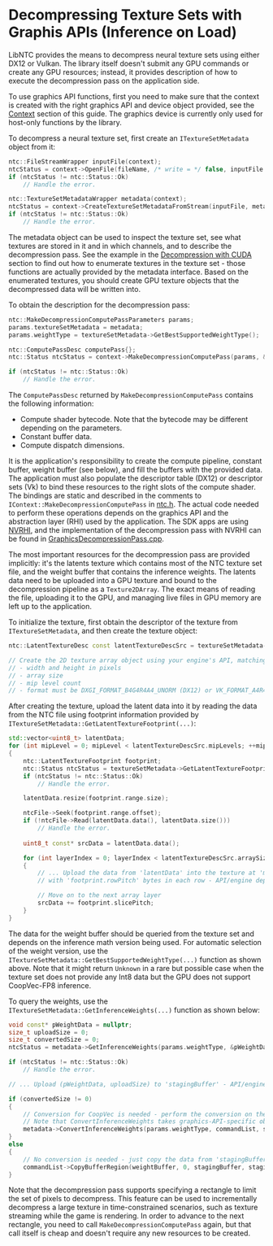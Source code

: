 # Decompressing Texture Sets with Graphis APIs (Inference on Load)

LibNTC provides the means to decompress neural texture sets using either DX12 or Vulkan. The library itself doesn't submit any GPU commands or create any GPU resources; instead, it provides description of how to execute the decompression pass on the application side.

To use graphics API functions, first you need to make sure that the context is created with the right graphics API and device object provided, see the [Context](Context.md) section of this guide. The graphics device is currently only used for host-only functions by the library.

To decompress a neural texture set, first create an `ITextureSetMetadata` object from it:

```c++
ntc::FileStreamWrapper inputFile(context);
ntcStatus = context->OpenFile(fileName, /* write = */ false, inputFile.ptr());
if (ntcStatus != ntc::Status::Ok)
    // Handle the error.

ntc::TextureSetMetadataWrapper metadata(context);
ntcStatus = context->CreateTextureSetMetadataFromStream(inputFile, metadata.ptr());
if (ntcStatus != ntc::Status::Ok)
    // Handle the error.
```

The metadata object can be used to inspect the texture set, see what textures are stored in it and in which channels, and to describe the decompression pass. See the example in the [Decompression with CUDA](Compression.md#decompression-with-cuda) section to find out how to enumerate textures in the texture set - those functions are actually provided by the metadata interface. Based on the enumerated textures, you should create GPU texture objects that the decompressed data will be written into.

To obtain the description for the decompression pass:

```c++
ntc::MakeDecompressionComputePassParameters params;
params.textureSetMetadata = metadata;
params.weightType = textureSetMetadata->GetBestSupportedWeightType();

ntc::ComputePassDesc computePass{};
ntc::Status ntcStatus = context->MakeDecompressionComputePass(params, &computePass);    

if (ntcStatus != ntc::Status::Ok)
    // Handle the error.
```

The `ComputePassDesc` returned by `MakeDecompressionComputePass` contains the following information:
- Compute shader bytecode. Note that the bytecode may be different depending on the parameters.
- Constant buffer data.
- Compute dispatch dimensions.

It is the application's responsibility to create the compute pipeline, constant buffer, weight buffer (see below), and fill the buffers with the provided data. The application must also populate the descriptor table (DX12) or descriptor sets (Vk) to bind these resources to the right slots of the compute shader. The bindings are static and described in the comments to `IContext::MakeDecompressionComputePass` in [ntc.h](/libraries/RTXNTC-Library/include/libntc/ntc.h). The actual code needed to perform these operations depends on the graphics API and the abstraction layer (RHI) used by the application. The SDK apps are using [NVRHI](https://github.com/NVIDIAGameWorks/nvrhi), and the implementation of the decompression pass with NVRHI can be found in [GraphicsDecompressionPass.cpp](/libraries/ntc-utils/src/GraphicsDecompressionPass.cpp). 

The most important resources for the decompression pass are provided implicitly: it's the latents texture which contains most of the NTC texture set file, and the weight buffer that contains the inference weights. The latents data need to be uploaded into a GPU texture and bound to the decompression pipeline as a `Texture2DArray`. The exact means of reading the file, uploading it to the GPU, and managing live files in GPU memory are left up to the application.

To initialize the texture, first obtain the descriptor of the texture from `ITextureSetMetadata`, and then create the texture object:

```c++
ntc::LatentTextureDesc const latentTextureDescSrc = textureSetMetadata->GetLatentTextureDesc();

// Create the 2D texture array object using your engine's API, matching the fields provided by LatentTextureDesc:
// - width and height in pixels
// - array size
// - mip level count
// - format must be DXGI_FORMAT_B4G4R4A4_UNORM (DX12) or VK_FORMAT_A4R4G4B4_UNORM_PACK16 (Vulkan)
```

After creating the texture, upload the latent data into it by reading the data from the NTC file using footprint information provided by `ITextureSetMetadata::GetLatentTextureFootprint(...)`:

```c++
std::vector<uint8_t> latentData;
for (int mipLevel = 0; mipLevel < latentTextureDescSrc.mipLevels; ++mipLevel)
{
    ntc::LatentTextureFootprint footprint;
    ntc::Status ntcStatus = textureSetMetadata->GetLatentTextureFootprint(mipLevel, footprint);
    if (ntcStatus != ntc::Status::Ok)
        // Handle the error.

    latentData.resize(footprint.range.size);

    ntcFile->Seek(footprint.range.offset);
    if (!ntcFile->Read(latentData.data(), latentData.size()))
        // Handle the error.
    
    uint8_t const* srcData = latentData.data();

    for (int layerIndex = 0; layerIndex < latentTextureDescSrc.arraySize; ++layerIndex)
    {
        // ... Upload the data from 'latentData' into the texture at 'mipLevel' and 'layerIndex',
        // with 'footprint.rowPitch' bytes in each row - API/engine dependent ...

        // Move on to the next array layer
        srcData += footprint.slicePitch;
    }
}
```

The data for the weight buffer should be queried from the texture set and depends on the inference math version being used. For automatic selection of the weight version, use the `ITextureSetMetadata::GetBestSupportedWeightType(...)` function as shown above. Note that it might return `Unknown` in a rare but possible case when the texture set does not provide any Int8 data but the GPU does not support CoopVec-FP8 inference.

To query the weights, use the `ITextureSetMetadata::GetInferenceWeights(...)` function as shown below:

```c++
void const* pWeightData = nullptr;
size_t uploadSize = 0;
size_t convertedSize = 0;
ntcStatus = metadata->GetInferenceWeights(params.weightType, &pWeightData, &uploadSize, &convertedSize);

if (ntcStatus != ntc::Status::Ok)
    // Handle the error.

// ... Upload (pWeightData, uploadSize) to 'stagingBuffer' - API/engine dependent ...

if (convertedSize != 0)
{
    // Conversion for CoopVec is needed - perform the conversion on the GPU, moving data from 'stagingBuffer' to 'weightBuffer'.
    // Note that ConvertInferenceWeights takes graphics-API-specific objects for the command list and buffers.
    metadata->ConvertInferenceWeights(params.weightType, commandList, stagingBuffer, stagingOffset, weightBuffer, 0);
}
else
{
    // No conversion is needed - just copy the data from 'stagingBuffer' to 'weightBuffer' (DX12 version below)
    commandList->CopyBufferRegion(weightBuffer, 0, stagingBuffer, stagingOffset, uploadSize);
}
```

Note that the decompression pass supports specifying a rectangle to limit the set of pixels to decompress. This feature can be used to incrementally decompress a large texture in time-constrained scenarios, such as texture streaming while the game is rendering. In order to advance to the next rectangle, you need to call `MakeDecompressionComputePass` again, but that call itself is cheap and doesn't require any new resources to be created.
